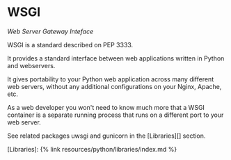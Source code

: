 # WSGI

_Web Server Gateway Inteface_

WSGI is a standard described on PEP 3333.

It provides a standard interface between web applications written in Python and webservers. 

It gives portability to your Python web application across many different web servers, without any additional configurations on your Nginx, Apache, etc.

As a web developer you won't need to know much more that a WSGI container is a separate running process that runs on a different port to your web server.

See related packages uwsgi and gunicorn in the [Libraries][] section.

[Libraries]: {% link resources/python/libraries/index.md %}
